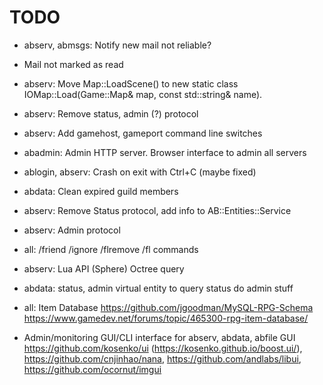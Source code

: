 # TODO

* abserv, abmsgs: Notify new mail not reliable?
* Mail not marked as read

* abserv: Move Map::LoadScene() to new static class IOMap::Load(Game::Map& map, const std::string& name).

* abserv: Remove status, admin (?) protocol
* abserv: Add gamehost, gameport command line switches
* abadmin: Admin HTTP server. Browser interface to admin all servers

* ablogin, abserv: Crash on exit with Ctrl+C (maybe fixed)

* abdata: Clean expired guild members

* abserv: Remove Status protocol, add info to AB::Entities::Service
* abserv: Admin protocol

* all: /friend /ignore /flremove /fl commands
* abserv: Lua API (Sphere) Octree query
* abdata: status, admin virtual entity to query status do admin stuff
* all: Item Database
  https://github.com/jgoodman/MySQL-RPG-Schema   
  https://www.gamedev.net/forums/topic/465300-rpg-item-database/
* Admin/monitoring GUI/CLI interface for abserv, abdata, abfile
  GUI https://github.com/kosenko/ui (https://kosenko.github.io/boost.ui/), 
    https://github.com/cnjinhao/nana, 
    https://github.com/andlabs/libui,
    https://github.com/ocornut/imgui
